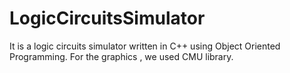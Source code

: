 # LogicCircuitsSimulator
It is a logic circuits simulator written in C++ using Object Oriented Programming. For the graphics , we used CMU library.
